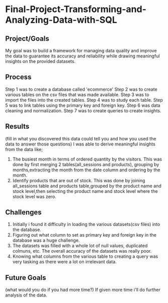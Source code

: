 # Final-Project-Transforming-and-Analyzing-Data-with-SQL

## Project/Goals

My goal was to build a framework for managing data quality and improve the data to guarantee its accuracy and reliability while drawing meaningful insights on the provided datasets.



## Process

 Step 1 was to create a database called 'ecommerce'
 Step 2 was to create various tables on the csv files that was made available.
 Step 3 was to import the files into the created tables.
 Step 4 was to study each table.
 Step 5 was to link tables using the primary key and foreign key.
 Step 6 was data cleaning and normalization.
 Step 7 was to create queries to create insights.

## Results
(fill in what you discovered this data could tell you and how you used the data to answer those questions)
I was able to derive meaningful insights from the data like;
1. The busiest month in terms of ordered quantity by the visitors. This was done by first merging 2 tables(all_sessions and products), grouping by months,extracting the month from the date column and ordering by the month.
2. Identify products that are out of stock. This was done by joining all_sessions table and products table,grouped by the product name and stock level,then selecting the product name and stock level where the stock level was zero.

## Challenges 

1. Initially i found it difficulty in loading the various datasets(csv files) into the database.
2. Figuring out what column to set as primary key and foreign key in the database was a huge challenge.
3. The datasets was filled with a whole lot of null values, duplicated colmuns, etc. The overall accuracy of the datasets was really poor.
4. Knowing what columns from the various table to creating a query was very tasking as there were a lot on irrelevant data.

## Future Goals
(what would you do if you had more time?)
If given more time i'll do further analysis of the data.
